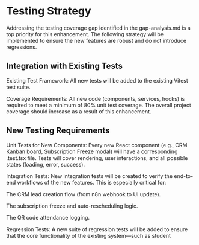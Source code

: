 # Testing Strategy

Addressing the testing coverage gap identified in the gap-analysis.md is a top priority for this enhancement. The following strategy will be implemented to ensure the new features are robust and do not introduce regressions.

## Integration with Existing Tests

Existing Test Framework: All new tests will be added to the existing Vitest test suite.

Coverage Requirements: All new code (components, services, hooks) is required to meet a minimum of 80% unit test coverage. The overall project coverage should increase as a result of this enhancement.

## New Testing Requirements

Unit Tests for New Components: Every new React component (e.g., CRM Kanban board, Subscription Freeze modal) will have a corresponding .test.tsx file. Tests will cover rendering, user interactions, and all possible states (loading, error, success).

Integration Tests: New integration tests will be created to verify the end-to-end workflows of the new features. This is especially critical for:

The CRM lead creation flow (from n8n webhook to UI update).

The subscription freeze and auto-rescheduling logic.

The QR code attendance logging.

Regression Tests: A new suite of regression tests will be added to ensure that the core functionality of the existing system—such as student
